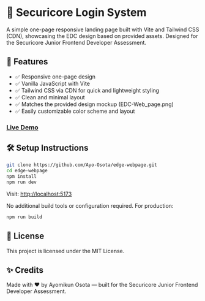 # 🔐 Securicore Login System

A simple one-page responsive landing page built with Vite and Tailwind CSS (CDN), showcasing the EDC design based on provided assets. Designed for the Securicore Junior Frontend Developer Assessment.

## 🚀 Features

- ✅ Responsive one-page design
- ✅ Vanilla JavaScript with Vite
- ✅ Tailwind CSS via CDN for quick and lightweight styling
- ✅ Clean and minimal layout
- ✅ Matches the provided design mockup (EDC-Web_page.png)
- ✅ Easily customizable color scheme and layout

### [Live Demo](https://edge-webpage.vercel.app/)

## 🛠️ Setup Instructions

```bash
git clone https://github.com/Ayo-Osota/edge-webpage.git
cd edge-webpage
npm install
npm run dev
```

Visit: [http://localhost:5173](http://localhost:5173)

No additional build tools or configuration required.
For production:

```bash
npm run build
```

## 📄 License

This project is licensed under the MIT License.

## ✨ Credits

Made with ❤️ by Ayomikun Osota — built for the Securicore Junior Frontend Developer Assessment.
